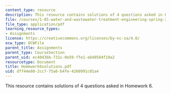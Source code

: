 ```yaml
---
content_type: resource
description: This resource contains solutions of 4 questions asked in Homework 6.
file: /courses/1-85-water-and-wastewater-treatment-engineering-spring-2006/dff44e802cc775a6b4fe4260991c01a4_Homework6solutions.pdf
file_type: application/pdf
learning_resource_types:
- Assignments
license: https://creativecommons.org/licenses/by-nc-sa/4.0/
ocw_type: OCWFile
parent_title: Assignments
parent_type: CourseSection
parent_uid: ec4043bb-731c-0e59-ffe1-ab40584f19a2
resourcetype: Document
title: Homework6solutions.pdf
uid: dff44e80-2cc7-75a6-b4fe-4260991c01a4
---
```

This resource contains solutions of 4 questions asked in Homework 6.
